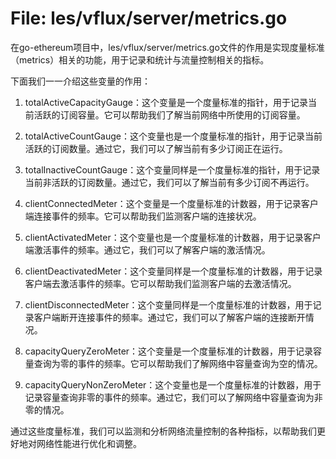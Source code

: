 # File: les/vflux/server/metrics.go

在go-ethereum项目中，les/vflux/server/metrics.go文件的作用是实现度量标准（metrics）相关的功能，用于记录和统计与流量控制相关的指标。

下面我们一一介绍这些变量的作用：

1. totalActiveCapacityGauge：这个变量是一个度量标准的指针，用于记录当前活跃的订阅容量。它可以帮助我们了解当前网络中所使用的订阅容量。

2. totalActiveCountGauge：这个变量也是一个度量标准的指针，用于记录当前活跃的订阅数量。通过它，我们可以了解当前有多少订阅正在运行。

3. totalInactiveCountGauge：这个变量同样是一个度量标准的指针，用于记录当前非活跃的订阅数量。通过它，我们可以了解当前有多少订阅不再运行。

4. clientConnectedMeter：这个变量是一个度量标准的计数器，用于记录客户端连接事件的频率。它可以帮助我们监测客户端的连接状况。

5. clientActivatedMeter：这个变量也是一个度量标准的计数器，用于记录客户端激活事件的频率。通过它，我们可以了解客户端的激活情况。

6. clientDeactivatedMeter：这个变量同样是一个度量标准的计数器，用于记录客户端去激活事件的频率。它可以帮助我们监测客户端的去激活情况。

7. clientDisconnectedMeter：这个变量同样是一个度量标准的计数器，用于记录客户端断开连接事件的频率。通过它，我们可以了解客户端的连接断开情况。

8. capacityQueryZeroMeter：这个变量是一个度量标准的计数器，用于记录容量查询为零的事件的频率。它可以帮助我们了解网络中容量查询为空的情况。

9. capacityQueryNonZeroMeter：这个变量也是一个度量标准的计数器，用于记录容量查询非零的事件的频率。通过它，我们可以了解网络中容量查询为非零的情况。

通过这些度量标准，我们可以监测和分析网络流量控制的各种指标，以帮助我们更好地对网络性能进行优化和调整。

